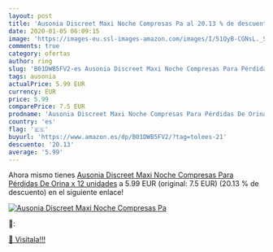 ```yaml
---
layout: post
title: 'Ausonia Discreet Maxi Noche Compresas Pa al 20.13 % de descuento'
date: 2020-01-05 06:09:15
image: 'https://images-eu.ssl-images-amazon.com/images/I/51QyB-CGNsL._SL200_.jpg'
comments: true
category: ofertas
author: ring
slug: 'B01DWB5FV2-es Ausonia Discreet Maxi Noche Compresas Para Pérdidas De...'
tags: ausonia
actualPrice: 5.99 EUR
currency: EUR
price: 5.99
comparePrice: 7.5 EUR
prodname: 'Ausonia Discreet Maxi Noche Compresas Para Pérdidas De Orina x 12 unidades'
country: 'es'
flag: '🇪🇸'
buyurl: 'https://www.amazon.es/dp/B01DWB5FV2/?tag=tolees-21'
descuento: '20.13'
average: '5.99'
---
```


Ahora mismo tienes [Ausonia Discreet Maxi Noche Compresas Para Pérdidas De Orina x 12 unidades](https://www.amazon.es/dp/B01DWB5FV2/?tag=tolees-21) a 5.99 EUR (original: 7.5 EUR) (20.13 %  de descuento) en el siguiente enlace!

[![Ausonia Discreet Maxi Noche Compresas Pa](https://images-eu.ssl-images-amazon.com/images/I/51QyB-CGNsL._SL200_.jpg)](https://www.amazon.es/dp/B01DWB5FV2/?tag=tolees-21)

🔎:


[🛒 Visítala!!!](https://www.amazon.es/dp/B01DWB5FV2/?tag=tolees-21)
